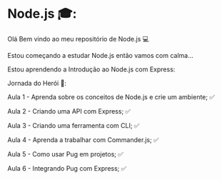 # Node.js :mortar_board::
Olá Bem vindo ao meu repositório de Node.js :computer:

Estou começando a estudar Node.js então vamos com calma...

Estou aprendendo a Introdução ao Node.js com Express:

Jornada do Herói :sunrise_over_mountains:: 

Aula 1 - Aprenda sobre os conceitos de Node.js e crie um ambiente; :white_check_mark:

Aula 2 - Criando uma API com Express; :white_check_mark:

Aula 3 - Criando uma ferramenta com CLI; :white_check_mark:

Aula 4 - Aprenda a trabalhar com Commander.js; :white_check_mark:

Aula 5 - Como usar Pug em projetos; :white_check_mark:

Aula 6 - Integrando Pug com Express; :white_check_mark:
